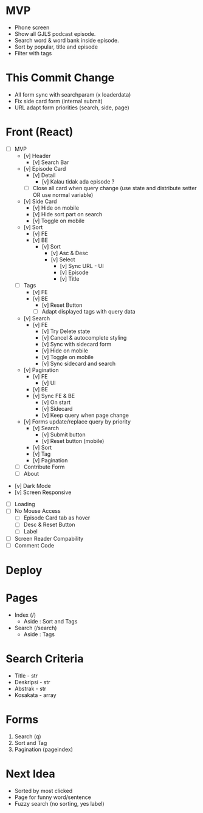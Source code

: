 # MVP
- Phone screen
- Show all GJLS podcast episode.
- Search word & word bank inside episode.
- Sort by popular, title and episode
- Filter with tags

# This Commit Change
- All form sync with searchparam (x loaderdata)
- Fix side card form (internal submit)
- URL adapt form priorities (search, side, page)


# Front (React)
- [ ] MVP
    - [v] Header
        - [v] Search Bar
    - [v] Episode Card
        - [v] Detail
            - [v] Kalau tidak ada episode ?
        - [ ] Close all card when query change (use state and distribute setter OR use normal variable)
    - [v] Side Card
        - [v] Hide on mobile
        - [v] Hide sort part on search
        - [v] Toggle on mobile
    - [v] Sort
        - [v] FE
        - [v] BE
            - [v] Sort
                - [v] Asc & Desc
                - [v] Select
                    - [v] Sync URL - UI
                    - [v] Episode
                    - [v] Title
    - [ ] Tags
        - [v] FE
        - [v] BE
            - [v] Reset Button
            - [ ] Adapt displayed tags with query data
    - [v] Search
        - [v] FE
            - [v] Try Delete state
            - [v] Cancel & autocomplete styling
            - [v] Sync with sidecard form
            - [v] Hide on mobile
            - [v] Toggle on mobile
            - [v] Sync sidecard and search     
    - [v] Pagination
        - [v] FE
            - [v] UI
        - [v] BE
        - [v] Sync FE & BE
            - [v] On start
            - [v] Sidecard
            - [v] Keep query when page change
    - [v] Forms update/replace query by priority
        - [v] Search
            - [v] Submit button
            - [v] Reset button (mobile)
        - [v] Sort
        - [v] Tag
        - [v] Pagination
    - [ ] Contribute Form
    - [ ] About
- [v] Dark Mode
- [v] Screen Responsive
- [ ] Loading
- [ ] No Mouse Access
    - [ ] Episode Card tab as hover
    - [ ] Desc & Reset Button
    - [ ] Label
- [ ] Screen Reader Compability
- [ ] Comment Code

# Deploy

# Pages
- Index (/)
    - Aside : Sort and Tags
- Search (/search)
    - Aside : Tags

# Search Criteria
- Title - str
- Deskripsi - str
- Abstrak - str
- Kosakata - array

# Forms
1. Search (q)
2. Sort and Tag
3. Pagination (pageindex)

# Next Idea
- Sorted by most clicked
- Page for funny word/sentence
- Fuzzy search (no sorting, yes label)